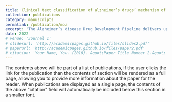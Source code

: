 ```yaml
---
title: Clinical text classification of alzheimer’s drugs’ mechanism of action"
collection: publications
category: manuscripts
permalink: /publication/moa
excerpt: 'The Alzheimer’s disease Drug Development Pipeline delivers updates on potential AD-treatment, as well as drug development ongoing in clinical trials. To create these reports, researchers manually extract information from several resources like ClinicalTrials.gov and drug manufacturer websites; however, some of these items require expert review, such as when predicting a drug’s Mechanism of Action (MOA). In this paper, we aim to assist researchers by predicting and suggesting a drug’s MOA using Machine Learning. We test Random Forest (RF), Logistic Regression (LR), Support Vector Machine (SVM), XGBoost, and Decision Tree (DT) models. The latter showing the most promising results, with 95% accuracy, 100% recall, and a 0.92 F1-score.'
date: 2022
# venue: 'Journal 1'
# slidesurl: 'http://academicpages.github.io/files/slides2.pdf'
# paperurl: 'http://academicpages.github.io/files/paper2.pdf'
# citation: 'Your Name, You. (2010). &quot;Paper Title Number 2.&quot; <i>Journal 1</i>. 1(2).'
---
```


The contents above will be part of a list of publications, if the user clicks the link for the publication than the contents of section will be rendered as a full page, allowing you to provide more information about the paper for the reader. When publications are displayed as a single page, the contents of the above "citation" field will automatically be included below this section in a smaller font.